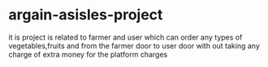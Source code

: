 # argain-asisles-project
it is project is related to farmer and user which can order any types of vegetables,fruits and from the farmer door to user door with out taking any charge of extra money for the platform charges 

